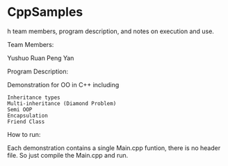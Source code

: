 # CppSamples

h team members, program description, and notes on execution and use. 

Team Members:

  Yushuo Ruan
  Peng Yan
  
  
Program Description:

  Demonstration for OO in C++ including
  
    Inheritance types 
    Multi-inheritance (Diamond Problem)
    Semi OOP
    Encapsulation
    Friend Class
    
    
How to run:
  
  Each demonstration contains a single Main.cpp funtion, there is no header file. So just compile the Main.cpp and run.

